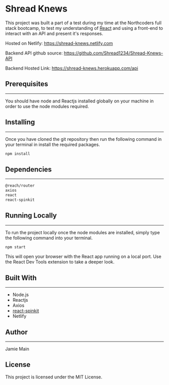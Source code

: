 # Shread Knews

This project was built a part of a test during my time at the Northcoders full stack bootcamp, to test my understanding of [React](https://github.com/facebook/create-react-app) and using a front-end to interact with an API and present it's responses.

Hosted on Netlify: https://shread-knews.netlify.com

Backend API github source: https://github.com/Shread1234/Shread-Knews-API

Backend Hosted Link: https://shread-knews.herokuapp.com/api

## Prerequisites

---

You should have node and Reactjs installed globally on your machine in order to use the node modules required.

## Installing

---

Once you have cloned the git repository then run the following command in your terminal in install the required packages.

```bash
npm install
```

## Dependencies

---

```bash
@reach/router
axios
react
react-spinkit
```

## Running Locally

---

To run the project locally once the node modules are installed, simply type the following command into your terminal.

```bash
npm start
```

This will open your browser with the React app running on a local port. Use the React Dev Tools extension to take a deeper look.

## Built With

---

- Node.js
- Reactjs
- Axios
- [react-spinkit](https://github.com/KyleAMathews/react-spinkit)
- Netlify

## Author

---

Jamie Main

## License

This project is licensed under the MIT License.
